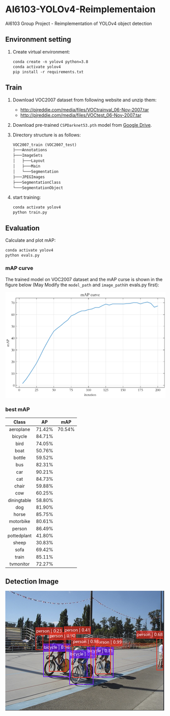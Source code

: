 # AI6103-YOLOv4-Reimplementaion

AI6103 Group Project - Reimplementation of YOLOv4 object detection

## Environment setting

1. Create virtual environment:

   ```shell
   conda create -n yolov4 python=3.8
   conda activate yolov4
   pip install -r requirements.txt
   ```

## Train

1. Download VOC2007 dataset from following website and unzip them:

   - http://pjreddie.com/media/files/VOCtrainval_06-Nov-2007.tar
   - http://pjreddie.com/media/files/VOCtest_06-Nov-2007.tar

2. Download pre-trained `CSPDarknet53.pth` model from [Google Drive](https://drive.google.com/file/d/1xqj_yx1Y_jz_UPHzzgNfNAcADtQSbDII/view?usp=share_link).

3. Directory structure is as follows:

   ```txt
   VOC2007_train (VOC2007_test)
   ├───Annotations
   ├───ImageSets
   │   ├───Layout
   │   ├───Main
   │   └───Segmentation
   ├───JPEGImages
   ├───SegmentationClass
   └───SegmentationObject
   ```

4. start training:

   ```shell
   conda activate yolov4
   python train.py
   ```

## Evaluation

Calculate and plot mAP:

```shell
conda activate yolov4
python evals.py
```

### mAP curve

The trained model on VOC2007 dataset and the mAP curse is shown in the figure below (May Modify the `model_path` and `image_path`in evals.py first):

![mAP Curve](mAP_Curve.png)

### best mAP

| Class | AP | mAP |
| :----: | :----: | :----: |
| aeroplane | 71.42% | 70.54%|
|bicycle | 84.71% | 
| bird | 74.05% | 
|boat | 50.76% | 
|bottle | 59.52% | 
|bus | 82.31% | 
|car | 90.21% | 
|cat | 84.73% | 
|chair | 59.88% | 
|cow | 60.25% | 
|diningtable | 58.80%| 
|dog | 81.90% |
|horse | 85.75% |
|motorbike | 80.61% |
|person | 86.49% |
|pottedplant | 41.80% |
|sheep | 30.83% |
|sofa | 69.42% |
|train | 85.11% |
|tvmonitor | 72.27% |



## Detection Image

![Detection Image](resultSample1.png)
